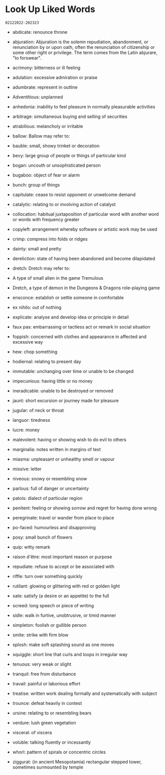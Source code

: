 # Look Up Liked Words
`02122022-202323`
- abdicate: renounce throne
- abjuration: Abjuration is the solemn repudiation, abandonment, or renunciation by or upon oath, often the renunciation of citizenship or some other right or privilege.  The term comes from the Latin abjurare, "to forswear".
- acrimony: bitterness or ill feeling
- adulation: excessive admiration or praise
- adumbrate: represent in outline
- Adventitious: unplanned
- anhedonia: inability to feel pleasure in normally pleasurable activities
- arbitrage: simultaneous buying and selling of securities
- atrabilious: melancholy or irritable
- ballow: Ballow may refer to:
- bauble: small, showy trinket or decoration
- bevy: large group of people or things of particular kind
- bogan: uncouth or unsophisticated person
- bugaboo: object of fear or alarm
- bunch: group of things
- capitulate: cease to resist opponent or unwelcome demand
- catalytic: relating to or involving action of catalyst
- collocation: habitual juxtaposition of particular word with another word or words with frequency greater
- copyleft: arrangement whereby software or artistic work may be used
- crimp: compress into folds or ridges
- dainty: small and pretty
- dereliction: state of having been abandoned and become dilapidated
- dretch: Dretch may refer to:
- A type of small alien in the game Tremulous

- Dretch, a type of demon in the Dungeons & Dragons role-playing game
- ensconce: establish or settle someone in comfortable
- ex nihilo: out of nothing
- explicate: analyse and develop idea or principle in detail
- faux pas: embarrassing or tactless act or remark in social situation
- foppish: concerned with clothes and appearance in affected and excessive way
- hew: chop something
- hodiernal: relating to present day
- immutable: unchanging over time or unable to be changed
- impecunious: having little or no money
- ineradicable: unable to be destroyed or removed
- jaunt: short excursion or journey made for pleasure
- jugular: of neck or throat
- languor: tiredness
- lucre: money
- malevolent: having or showing wish to do evil to others
- marginalia: notes written in margins of text
- miasma: unpleasant or unhealthy smell or vapour
- missive: letter
- niveous: snowy or resembling snow
- parlous: full of danger or uncertainty
- patois: dialect of particular region
- penitent: feeling or showing sorrow and regret for having done wrong
- peregrinate: travel or wander from place to place
- po-faced: humourless and disapproving
- posy: small bunch of flowers
- quip: witty remark
- raison d'être: most important reason or purpose
- repudiate: refuse to accept or be associated with
- riffle: turn over something quickly
- rutilant: glowing or glittering with red or golden light
- sate: satisfy (a desire or an appetite) to the full 
- screed: long speech or piece of writing
- sidle: walk in furtive, unobtrusive, or timid manner
- simpleton: foolish or gullible person
- smite: strike with firm blow
- splosh: make soft splashing sound as one moves
- squiggle: short line that curls and loops in irregular way
- tenuous: very weak or slight
- tranquil: free from disturbance
- travail: painful or laborious effort
- treatise: written work dealing formally and systematically with subject
- trounce: defeat heavily in contest
- ursine: relating to or resembling bears
- verdure: lush green vegetation
- visceral: of viscera
- voluble: talking fluently or incessantly
- whorl: pattern of spirals or concentric circles
- ziggurat: (in ancient Mesopotamia) rectangular stepped tower, sometimes surmounted by temple
